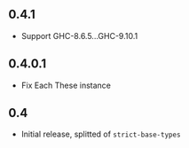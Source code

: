 ## 0.4.1

- Support GHC-8.6.5...GHC-9.10.1

## 0.4.0.1

- Fix Each These instance

## 0.4

- Initial release, splitted of `strict-base-types`
